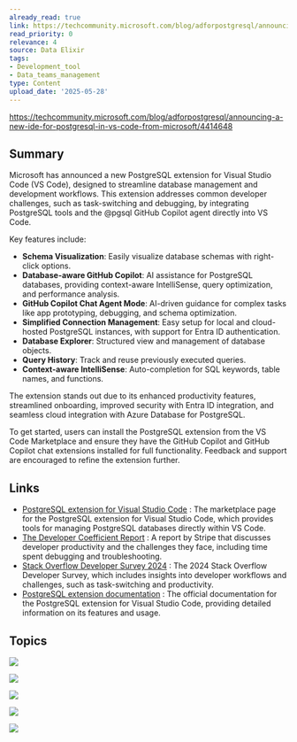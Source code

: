 ```yaml
---
already_read: true
link: https://techcommunity.microsoft.com/blog/adforpostgresql/announcing-a-new-ide-for-postgresql-in-vs-code-from-microsoft/4414648
read_priority: 0
relevance: 4
source: Data Elixir
tags:
- Development_tool
- Data_teams_management
type: Content
upload_date: '2025-05-28'
---
```


https://techcommunity.microsoft.com/blog/adforpostgresql/announcing-a-new-ide-for-postgresql-in-vs-code-from-microsoft/4414648
## Summary

Microsoft has announced a new PostgreSQL extension for Visual Studio Code (VS Code), designed to streamline database management and development workflows. This extension addresses common developer challenges, such as task-switching and debugging, by integrating PostgreSQL tools and the @pgsql GitHub Copilot agent directly into VS Code.

Key features include:
- **Schema Visualization**: Easily visualize database schemas with right-click options.
- **Database-aware GitHub Copilot**: AI assistance for PostgreSQL databases, providing context-aware IntelliSense, query optimization, and performance analysis.
- **GitHub Copilot Chat Agent Mode**: AI-driven guidance for complex tasks like app prototyping, debugging, and schema optimization.
- **Simplified Connection Management**: Easy setup for local and cloud-hosted PostgreSQL instances, with support for Entra ID authentication.
- **Database Explorer**: Structured view and management of database objects.
- **Query History**: Track and reuse previously executed queries.
- **Context-aware IntelliSense**: Auto-completion for SQL keywords, table names, and functions.

The extension stands out due to its enhanced productivity features, streamlined onboarding, improved security with Entra ID integration, and seamless cloud integration with Azure Database for PostgreSQL.

To get started, users can install the PostgreSQL extension from the VS Code Marketplace and ensure they have the GitHub Copilot and GitHub Copilot chat extensions installed for full functionality. Feedback and support are encouraged to refine the extension further.
## Links

- [PostgreSQL extension for Visual Studio Code](https://marketplace.visualstudio.com/items?itemName=ms-ossdata.vscode-pgsql) : The marketplace page for the PostgreSQL extension for Visual Studio Code, which provides tools for managing PostgreSQL databases directly within VS Code.
- [The Developer Coefficient Report](https://stripe.com/files/reports/the-developer-coefficient.pdf) : A report by Stripe that discusses developer productivity and the challenges they face, including time spent debugging and troubleshooting.
- [Stack Overflow Developer Survey 2024](https://survey.stackoverflow.co/2024/) : The 2024 Stack Overflow Developer Survey, which includes insights into developer workflows and challenges, such as task-switching and productivity.
- [PostgreSQL extension documentation](https://aka.ms/pg-vscode-docs) : The official documentation for the PostgreSQL extension for Visual Studio Code, providing detailed information on its features and usage.

## Topics

![](topics/Tool/PostgreSQL%20Extension%20for%20Visual%20Studio%20Code)

![](topics/Platform/Azure%20Database%20for%20PostgreSQL)

![](topics/Concept/Schema%20Visualization)

![](topics/Concept/Entra%20ID%20Authentication)

![](topics/Tool/GitHub%20Copilot)